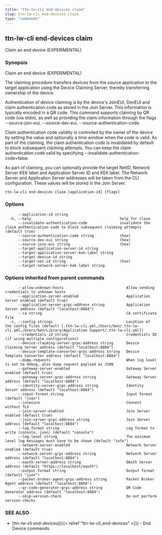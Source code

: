 ```yaml
---
title: "ttn-lw-cli end-devices claim"
slug: ttn-lw-cli_end-devices_claim
type: "commands"
---
```


## ttn-lw-cli end-devices claim

Claim an end device (EXPERIMENTAL)

### Synopsis

Claim an end device (EXPERIMENTAL)

The claiming procedure transfers devices from the source application to the
target application using the Device Claiming Server, thereby transferring
ownership of the device.

Authentication of device claiming is by the device's JoinEUI, DevEUI and claim
authentication code as stored in the Join Server. This information is typically
encoded in a QR code. This command supports claiming by QR code (via stdin), as
well as providing the claim information through the flags --source-join-eui,
--source-dev-eui, --source-authentication-code.

Claim authentication code validity is controlled by the owner of the device by
setting the value and optionally a time window when the code is valid. As part
of the claiming, the claim authentication code is invalidated by default to
block subsequent claiming attempts. You can keep the claim authentication code
valid by specifying --invalidate-authentication-code=false.

As part of claiming, you can optionally provide the target NetID, Network Server
KEK label and Application Server ID and KEK label. The Network Server and
Application Server addresses will be taken from the CLI configuration. These
values will be stored in the Join Server.

```
ttn-lw-cli end-devices claim [application-id] [flags]
```

### Options

```
      --application-id string                        
  -h, --help                                         help for claim
      --invalidate-authentication-code               invalidate the claim authentication code to block subsequent claiming attempts (default true)
      --source-authentication-code string            (hex)
      --source-dev-eui string                        (hex)
      --source-join-eui string                       (hex)
      --target-application-server-id string          
      --target-application-server-kek-label string   
      --target-device-id string                      
      --target-net-id string                         (hex)
      --target-network-server-kek-label string       
```

### Options inherited from parent commands

```
      --allow-unknown-hosts                             Allow sending credentials to unknown hosts
      --application-server-enabled                      Application Server enabled (default true)
      --application-server-grpc-address string          Application Server address (default "localhost:8884")
      --ca string                                       CA certificate file
  -c, --config strings                                  Location of the config files (default [.ttn-lw-cli.yml,/Users/ben/.ttn-lw-cli.yml,/Users/ben/Library/Application Support/.ttn-lw-cli.yml])
      --credentials-id string                           Credentials ID (if using multiple configurations)
      --device-claiming-server-grpc-address string      Device Claiming Server address (default "localhost:8884")
      --device-template-converter-grpc-address string   Device Template Converter address (default "localhost:8884")
      --dump-requests                                   When log level is set to debug, also dump request payload as JSON
      --gateway-server-enabled                          Gateway Server enabled (default true)
      --gateway-server-grpc-address string              Gateway Server address (default "localhost:8884")
      --identity-server-grpc-address string             Identity Server address (default "localhost:8884")
      --input-format string                             Input format (default "json")
      --insecure                                        Connect without TLS
      --join-server-enabled                             Join Server enabled (default true)
      --join-server-grpc-address string                 Join Server address (default "localhost:8884")
      --log.format string                               Log format to write (console, json) (default "console")
      --log.level string                                The minimum level log messages must have to be shown (default "info")
      --network-server-enabled                          Network Server enabled (default true)
      --network-server-grpc-address string              Network Server address (default "localhost:8884")
      --oauth-server-address string                     OAuth Server address (default "https://localhost/oauth")
      --output-format string                            Output format (default "json")
      --packet-broker-agent-grpc-address string         Packet Broker Agent address (default "localhost:8884")
      --qr-code-generator-grpc-address string           QR Code Generator address (default "localhost:8884")
      --skip-version-check                              Do not perform version checks
```

### SEE ALSO

* [ttn-lw-cli end-devices]({{< relref "ttn-lw-cli_end-devices" >}})	 - End Device commands

